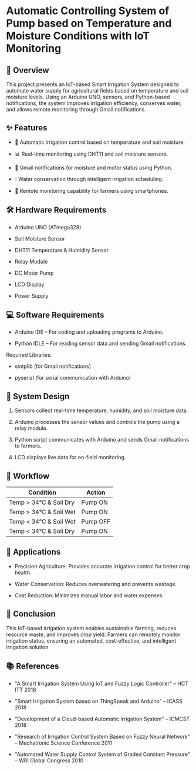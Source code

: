 # Automatic Controlling System of Pump based on Temperature and Moisture Conditions with IoT Monitoring
## 📌 Overview
This project presents an IoT-based Smart Irrigation System designed to automate water supply for agricultural fields based on temperature and soil moisture levels. Using an Arduino UNO, sensors, and Python-based notifications, the system improves irrigation efficiency, conserves water, and allows remote monitoring through Gmail notifications.

## ✨ Features
- 🌱 Automatic irrigation control based on temperature and soil moisture.

- 📊 Real-time monitoring using DHT11 and soil moisture sensors.

- 🔔 Gmail notifications for moisture and motor status using Python.

- 💧 Water conservation through intelligent irrigation scheduling.

- 📱 Remote monitoring capability for farmers using smartphones.

## 🛠 Hardware Requirements
- Arduino UNO (ATmega328)

- Soil Moisture Sensor

- DHT11 Temperature & Humidity Sensor

- Relay Module

- DC Motor Pump

- LCD Display

- Power Supply

## 💻 Software Requirements
- Arduino IDE – For coding and uploading programs to Arduino.

- Python IDLE – For reading sensor data and sending Gmail notifications.

Required Libraries:

-  smtplib (for Gmail notifications)

-  pyserial (for serial communication with Arduino)

## 📐 System Design
1. Sensors collect real-time temperature, humidity, and soil moisture data.

2. Arduino processes the sensor values and controls the pump using a relay module.

3. Python script communicates with Arduino and sends Gmail notifications to farmers.

4. LCD displays live data for on-field monitoring.

## 🔄 Workflow
|Condition |Action|
|----------|------|
|Temp > 34°C & Soil Dry	|Pump ON|
|Temp > 34°C & Soil Wet	|Pump ON|
|Temp < 34°C & Soil Wet	|Pump OFF|
|Temp < 34°C & Soil Dry	|Pump ON|

## 🚜 Applications
- Precision Agriculture: Provides accurate irrigation control for better crop health.

- Water Conservation: Reduces overwatering and prevents wastage.

- Cost Reduction: Minimizes manual labor and water expenses.

## 📄 Conclusion
This IoT-based irrigation system enables sustainable farming, reduces resource waste, and improves crop yield. Farmers can remotely monitor irrigation status, ensuring an automated, cost-effective, and intelligent irrigation solution.

## 📚 References
- "A Smart Irrigation System Using IoT and Fuzzy Logic Controller" – HCT ITT 2018

- "Smart Irrigation System based on ThingSpeak and Arduino" – ICASS 2018

- "Development of a Cloud-based Automatic Irrigation System" – ICMCST 2018

- "Research of Irrigation Control System Based on Fuzzy Neural Network" – Mechatronic Science Conference 2011

- "Automated Water Supply Control System of Graded Constant Pressure" – WRI Global Congress 2010

